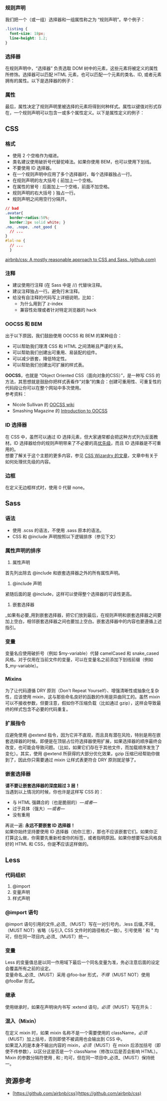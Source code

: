 ### **规则声明**
我们把一个（或一组）选择器和一组属性称之为 “规则声明”。举个例子：
```css
.listing {
  font-size: 18px;
  line-height: 1.2;
}
```
### **选择器**
在规则声明中，“选择器” 负责选取 DOM 树中的元素，这些元素将被定义的属性所修饰。选择器可以匹配 HTML 元素，也可以匹配一个元素的类名、ID, 或者元素拥有的属性。以下是选择器的例子：
### **属性**
最后，属性决定了规则声明里被选择的元素将得到何种样式。属性以键值对形式存在，一个规则声明可以包含一或多个属性定义。以下是属性定义的例子：
## **CSS**
### **格式**

- 使用 2 个空格作为缩进。
- 类名建议使用破折号代替驼峰法。如果你使用 BEM，也可以使用下划线。
- 不要使用 ID 选择器。
- 在一个规则声明中应用了多个选择器时，每个选择器独占一行。
- 在规则声明的左大括号 { 前加上一个空格。
- 在属性的冒号 : 后面加上一个空格，前面不加空格。
- 规则声明的右大括号 } 独占一行。
- 规则声明之间用空行分隔开。
```css
// bad
.avatar{
  border-radius:50%;
  border:2px solid white; }
.no, .nope, .not_good {
  // ...
}
#lol-no {
  // ...
  }
```
[airbnb/css: A mostly reasonable approach to CSS and Sass. (github.com)](https://github.com/airbnb/css)
### **注释**

- 建议使用行注释 (在 Sass 中是 //) 代替块注释。
- 建议注释独占一行。避免行末注释。
- 给没有自注释的代码写上详细说明，比如： 
   - 为什么用到了 z-index
   - 兼容性处理或者针对特定浏览器的 hack
### **OOCSS 和 BEM**
出于以下原因，我们鼓励使用 OOCSS 和 BEM 的某种组合：

- 可以帮助我们理清 CSS 和 HTML 之间清晰且严谨的关系。
- 可以帮助我们创建出可重用、易装配的组件。
- 可以减少嵌套，降低特定性。
- 可以帮助我们创建出可扩展的样式表。

**OOCSS**，也就是 “Object Oriented CSS（面向对象的CSS）”，是一种写 CSS 的方法，其思想就是鼓励你把样式表看作“对象”的集合：创建可重用性、可重复性的代码段让你可以在整个网站中多次使用。<br />参考资料：

- Nicole Sullivan 的 [OOCSS wiki](https://github.com/stubbornella/oocss/wiki)
- Smashing Magazine 的 [Introduction to OOCSS](http://www.smashingmagazine.com/2011/12/12/an-introduction-to-object-oriented-css-oocss/)
### **ID 选择器**
在 CSS 中，虽然可以通过 ID 选择元素，但大家通常都会把这种方式列为反面教材。ID 选择器给你的规则声明带来了不必要的高[优先级](https://developer.mozilla.org/en-US/docs/Web/CSS/Specificity)，而且 ID 选择器是不可重用的。<br />想要了解关于这个主题的更多内容，参见 [CSS Wizardry 的文章](http://csswizardry.com/2014/07/hacks-for-dealing-with-specificity/)，文章中有关于如何处理优先级的内容。
### **边框**
在定义无边框样式时，使用 0 代替 none。
## **Sass**
### **语法**

- 使用 .scss 的语法，不使用 .sass 原本的语法。
- CSS 和 @include 声明按照以下逻辑排序（参见下文）
### **属性声明的排序**

1. 属性声明

首先列出除去 @include 和嵌套选择器之外的所有属性声明。

1. @include 声明

紧随后面的是 @include，这样可以使得整个选择器的可读性更高。

1. 嵌套选择器

_如果有必要_用到嵌套选择器，把它们放到最后，在规则声明和嵌套选择器之间要加上空白，相邻嵌套选择器之间也要加上空白。嵌套选择器中的内容也要遵循上述指引。
### **变量**
变量名应使用破折号（例如 $my-variable）代替 camelCased 和 snake_cased 风格。对于仅用在当前文件的变量，可以在变量名之前添加下划线前缀（例如 $_my-variable）。
### **Mixins**
为了让代码遵循 DRY 原则（Don't Repeat Yourself）、增强清晰性或抽象化复杂性，应该使用 mixin，这与那些命名良好的函数的作用是异曲同工的。虽然 mixin 可以不接收参数，但要注意，假如你不压缩负载（比如通过 gzip），这样会导致最终的样式包含不必要的代码重复。
### **扩展指令**
应避免使用 @extend 指令，因为它并不直观，而且具有潜在风险，特别是用在嵌套选择器的时候。即便是在顶层占位符选择器使用扩展，如果选择器的顺序最终会改变，也可能会导致问题。（比如，如果它们存在于其他文件，而加载顺序发生了变化）。其实，使用 @extend 所获得的大部分优化效果，gzip 压缩已经帮助你做到了，因此你只需要通过 mixin 让样式表更符合 DRY 原则就足够了。
### **嵌套选择器**
**请不要让嵌套选择器的深度超过 3 层！**<br />当遇到以上情况的时候，你也许是这样写 CSS 的：

- 与 HTML 强耦合的（也是脆弱的）_—或者—_
- 过于具体（强大）_—或者—_
- 没有重用

再说一遍: **永远不要嵌套 ID 选择器！**<br />如果你始终坚持要使用 ID 选择器（劝你三思），那也不应该嵌套它们。如果你正打算这么做，你需要先重新检查你的标签，或者指明原因。如果你想要写出风格良好的 HTML 和 CSS，你是**不**应该这样做的。
## Less
### **代码组织**

1. @import
2. 变量声明
3. 样式声明
### **@import 语句**
@import 语句引用的文件_必须_（MUST）写在一对引号内，.less 后缀_不得_（MUST NOT）省略（与引入 CSS 文件时的路径格式一致）。引号使用 ' 和 " 均可，但在同一项目内_必须_（MUST）统一。
### **变量**
Less 的变量值总是以同一作用域下最后一个同名变量为准，务必注意后面的设定会覆盖所有之前的设定。<br />变量命名_必须_（MUST）采用 @foo-bar 形式，_不得_（MUST NOT）使用 @fooBar 形式。
### **继承**
使用继承时，如果在声明块内书写 :extend 语句，_必须_（MUST）写在开头：
### **混入（Mixin）**
在定义 mixin 时，如果 mixin 名称不是一个需要使用的 className，_必须_（MUST）加上括号，否则即使不被调用也会输出到 CSS 中。<br />如果混入的是本身不输出内容的 mixin，_必须_（MUST）在 mixin 后添加括号（即使不传参数），以区分这是否是一个 className（修改以后是否会影响 HTML）。<br />Mixin 的参数分隔符使用 , 和 ; 均可，但在同一项目中_必须_（MUST）保持统一。
## 资源参考

- [https://github.com/airbnb/css](https://github.com/airbnb/css)
